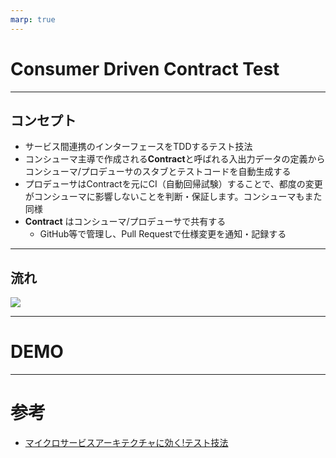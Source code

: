 ```yaml
---
marp: true
---
```


# Consumer Driven Contract Test

---

## コンセプト

- サービス間連携のインターフェースをTDDするテスト技法
- コンシューマ主導で作成される**Contract**と呼ばれる入出力データの定義からコンシューマ/プロデューサのスタブとテストコードを自動生成する
- プロデューサはContractを元にCI（自動回帰試験）することで、都度の変更がコンシューマに影響しないことを判断・保証します。コンシューマもまた同様
- **Contract** はコンシューマ/プロデューサで共有する
  - GitHub等で管理し、Pull Requestで仕様変更を通知・記録する

---

## 流れ

![](https://www.ogis-ri.co.jp/otc/hiroba/technical/microservices-test/img/pic-202104-001.jpg)

---

# DEMO

---

# 参考

- [マイクロサービスアーキテクチャに効く!テスト技法](https://www.ogis-ri.co.jp/otc/hiroba/technical/microservices-test/part1.html)

